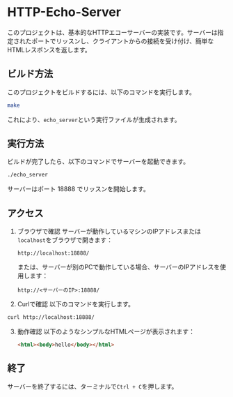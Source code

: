 # HTTP-Echo-Server

このプロジェクトは、基本的なHTTPエコーサーバーの実装です。サーバーは指定されたポートでリッスンし、クライアントからの接続を受け付け、簡単なHTMLレスポンスを返します。

## ビルド方法

このプロジェクトをビルドするには、以下のコマンドを実行します。

```sh
make
```
これにより、`echo_server`という実行ファイルが生成されます。

## 実行方法
ビルドが完了したら、以下のコマンドでサーバーを起動できます。
```sh
./echo_server
```
サーバーはポート 18888 でリッスンを開始します。

## アクセス

1. ブラウザで確認
   サーバーが動作しているマシンのIPアドレスまたは`localhost`をブラウザで開きます：
   ```
   http://localhost:18888/
   ```
   または、サーバーが別のPCで動作している場合、サーバーのIPアドレスを使用します：
   ```
   http://<サーバーのIP>:18888/
   ```
2. Curlで確認
  以下のコマンドを実行します。

  ```sh
  curl http://localhost:18888/
  ```

3. 動作確認 
   以下のようなシンプルなHTMLページが表示されます：
   ```html
   <html><body>hello</body></html>
   ```

## 終了

サーバーを終了するには、ターミナルで`Ctrl + C`を押します。
